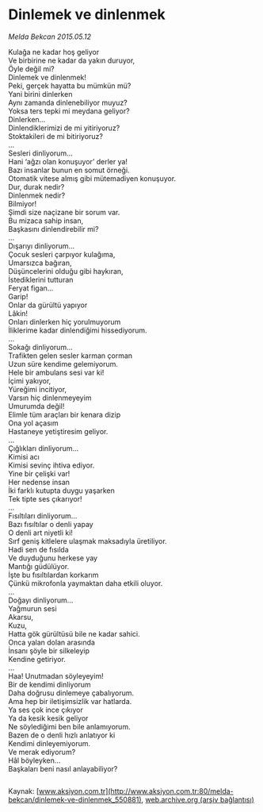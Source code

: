 # Dinlemek ve dinlenmek

*Melda Bekcan 2015.05.12*

<div class="pNewsDetailMainContent" itemprop="articleBody">
 <p>
  Kulağa ne kadar hoş geliyor
  <br/>
  Ve birbirine ne kadar da yakın duruyor,
  <br/>
  Öyle değil mi?
  <br/>
  Dinlemek ve dinlenmek!
  <br/>
  Peki, gerçek hayatta bu mümkün mü?
  <br/>
  Yani birini dinlerken
  <br/>
  Aynı zamanda dinlenebiliyor muyuz?
  <br/>
  Yoksa ters tepki mi meydana geliyor?
  <br/>
  Dinlerken…
  <br/>
  Dinlendiklerimizi de mi yitiriyoruz?
  <br/>
  Stoktakileri de mi bitiriyoruz?
  <br/>
  …
  <br/>
  Sesleri dinliyorum…
  <br/>
  Hani ‘ağzı olan konuşuyor’ derler ya!
  <br/>
  Bazı insanlar bunun en somut örneği.
  <br/>
  Otomatik vitese almış gibi mütemadiyen konuşuyor.
  <br/>
  Dur, durak nedir?
  <br/>
  Dinlenmek nedir?
  <br/>
  Bilmiyor!
  <br/>
  Şimdi size naçizane bir sorum var.
  <br/>
  Bu mizaca sahip insan,
  <br/>
  Başkasını dinlendirebilir mi?
  <br/>
  …
  <br/>
  Dışarıyı dinliyorum…
  <br/>
  Çocuk sesleri çarpıyor kulağıma,
  <br/>
  Umarsızca bağıran,
  <br/>
  Düşüncelerini olduğu gibi haykıran,
  <br/>
  İstediklerini tutturan
  <br/>
  Feryat figan…
  <br/>
  Garip!
  <br/>
  Onlar da gürültü yapıyor
  <br/>
  Lâkin!
  <br/>
  Onları dinlerken hiç yorulmuyorum
  <br/>
  İliklerime kadar dinlendiğimi hissediyorum.
  <br/>
  …
  <br/>
  Sokağı dinliyorum...
  <br/>
  Trafikten gelen sesler karman çorman
  <br/>
  Uzun süre kendime gelemiyorum.
  <br/>
  Hele bir ambulans sesi var ki!
  <br/>
  İçimi yakıyor,
  <br/>
  Yüreğimi incitiyor,
  <br/>
  Varsın hiç dinlenmeyeyim
  <br/>
  Umurumda değil!
  <br/>
  Elimle tüm araçları bir kenara dizip
  <br/>
  Ona yol açasım
  <br/>
  Hastaneye yetiştiresim geliyor.
  <br/>
  …
  <br/>
  Çığlıkları dinliyorum…
  <br/>
  Kimisi acı
  <br/>
  Kimisi sevinç ihtiva ediyor.
  <br/>
  Yine bir çelişki var!
  <br/>
  Her nedense insan
  <br/>
  İki farklı kutupta duygu yaşarken
  <br/>
  Tek tipte ses çıkarıyor!
  <br/>
  …
  <br/>
  Fısıltıları dinliyorum…
  <br/>
  Bazı fısıltılar o denli yapay
  <br/>
  O denli art niyetli ki!
  <br/>
  Sırf geniş kitlelere ulaşmak maksadıyla üretiliyor.
  <br/>
  Hadi sen de fısılda
  <br/>
  Ve duyduğunu herkese yay
  <br/>
  Mantığı güdülüyor.
  <br/>
  İşte bu fısıltılardan korkarım
  <br/>
  Çünkü mikrofonla yaymaktan daha etkili oluyor.
  <br/>
  …
  <br/>
  Doğayı dinliyorum…
  <br/>
  Yağmurun sesi
  <br/>
  Akarsu,
  <br/>
  Kuzu,
  <br/>
  Hatta gök gürültüsü bile ne kadar sahici.
  <br/>
  Onca yalan dolan arasında
  <br/>
  İnsanı şöyle bir silkeleyip
  <br/>
  Kendine getiriyor.
  <br/>
  …
  <br/>
  Haa! Unutmadan söyleyeyim!
  <br/>
  Bir de kendimi dinliyorum
  <br/>
  Daha doğrusu dinlemeye çabalıyorum.
  <br/>
  Ama hep bir iletişimsizlik var hatlarda.
  <br/>
  Ya ses çok ince çıkıyor
  <br/>
  Ya da kesik kesik geliyor
  <br/>
  Ne söylediğimi ben bile anlamıyorum.
  <br/>
  Bazen de o denli hızlı anlatıyor ki
  <br/>
  Kendimi dinleyemiyorum.
  <br/>
  Ve merak ediyorum?
  <br/>
  Hâl böyleyken…
  <br/>
  Başkaları beni nasıl anlayabiliyor?
 </p>
 <p>
  <img alt="" src="http://web.archive.org/web/20150519061410im_/http://medya.aksiyon.com.tr//aksiyon/2015/05/12/568328.jpg "/>
 </p>
</div>


Kaynak: [www.aksiyon.com.tr](http://www.aksiyon.com.tr:80/melda-bekcan/dinlemek-ve-dinlenmek_550881), [web.archive.org (arşiv bağlantısı)](http://web.archive.org/web/20150519061410/http://www.aksiyon.com.tr:80/melda-bekcan/dinlemek-ve-dinlenmek_550881)
